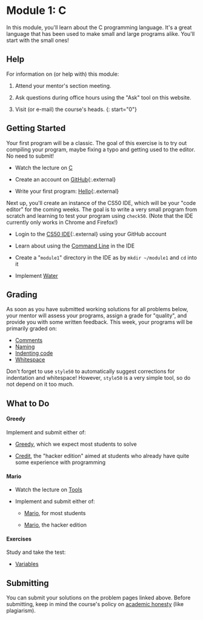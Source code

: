 # Module 1: C

In this module, you'll learn about the C programming language. It's a great language that has been used to make small and large programs alike. You'll start with the small ones!


## Help

For information on (or help with) this module:

1. Attend your mentor's section meeting.

2. Ask questions during office hours using the "Ask" tool on this website.

3. Visit (or e-mail) the course's heads.
{: start="0"}


## Getting Started

Your first program will be a classic. The goal of this exercise is to try out compiling your program, maybe fixing a typo and getting used to the editor. No need to submit!

- Watch the lecture on [C](/lectures/c)

- Create an account on [GitHub](https://github.com/join){:.external}

- Write your first program: [Hello](https://lab.cs50.io/uva/cs50x/master/problems/hello/){:.external}

Next up, you'll create an instance of the CS50 IDE, which will be your "code editor" for the coming weeks. The goal is to write a very small program from scratch and learning to test your program using `check50`. (Note that the IDE currently only works in Chrome and Firefox!)

- Login to the [CS50 IDE](https://ide.cs50.io/){:.external} using your GitHub account

- Learn about using the [Command Line](/shorts/command-line) in the IDE

- Create a "`module1`" directory in the IDE as by `mkdir ~/module1` and `cd` into it

- Implement [Water](/problems/water)


## Grading

As soon as you have submitted working solutions for all problems below, your mentor will assess your programs, assign a grade for "quality", and provide you with some written feedback. This week, your programs will be primarily graded on:

- [Comments](/quality/comments)
- [Naming](/quality/naming)
- [Indenting code](/quality/indentation)
- [Whitespace](/quality/whitespace)

Don't forget to use `style50` to automatically suggest corrections for indentation and whitespace! However, `style50` is a very simple tool, so do not depend on it too much.


## What to Do

#### Greedy

Implement and submit either of:

- [Greedy](/problems/greedy), which we expect most students to solve

- [Credit](/problems/credit), the "hacker edition" aimed at students who already have quite some experience with programming

#### Mario

- Watch the lecture on [Tools](/lectures/tools)

- Implement and submit either of:

    - [Mario](/problems/mario-less), for most students

    - [Mario](/problems/mario-more), the hacker edition

#### Exercises

Study and take the test:

- [Variables](/exercises/variables)


## Submitting

You can submit your solutions on the problem pages linked above. Before submitting, keep in mind the course's policy on [academic honesty](/syllabus#samenwerken-fraude-en-plagiaat) (like plagiarism).
